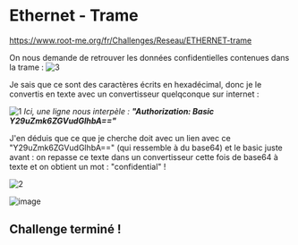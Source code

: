 # Ethernet - Trame
https://www.root-me.org/fr/Challenges/Reseau/ETHERNET-trame

On nous demande de retrouver les données confidentielles contenues dans la trame :
![3](https://user-images.githubusercontent.com/91454016/167725760-cde56f76-8cbe-49a6-9cb7-41fc41429314.png)

Je sais que ce sont des caractères écrits en hexadécimal, donc je le convertis en texte avec un convertisseur quelqconque sur internet :

![1](https://user-images.githubusercontent.com/91454016/167726030-d29e7bbe-e824-4611-89c8-153578fc4803.png)
*Ici, une ligne nous interpèle : **"Authorization: Basic Y29uZmk6ZGVudGlhbA=="***

J'en déduis que ce que je cherche doit avec un lien avec ce "Y29uZmk6ZGVudGlhbA==" (qui ressemble à du base64) et le basic juste avant :
on repasse ce texte dans un convertisseur cette fois de base64 à texte et on obtient un mot : "confidential" !

![2](https://user-images.githubusercontent.com/91454016/167726692-d6cbdea5-0876-4197-92c0-54a6480d275a.png)

![image](https://user-images.githubusercontent.com/91454016/167726944-c14e7e16-6066-463b-8224-8d04c8ae9c47.png)

## Challenge terminé !
